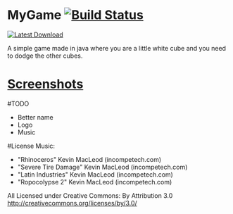 # MyGame [![Build Status](https://travis-ci.org/victorheld/MyGame.svg?branch=master)](https://travis-ci.org/victorheld/MyGame)

[![Latest Download](http://xirion.net/download1.png)](https://github.com/victorheld/MyGame/releases/latest)

A simple game made in java where you are a little white cube and you need to dodge the other cubes.

# [Screenshots](http://imgur.com/a/zMQyc)

#TODO
* Better name
* Logo
* Music




#License
Music:
* "Rhinoceros" Kevin MacLeod (incompetech.com)
* "Severe Tire Damage" Kevin MacLeod (incompetech.com)
* "Latin Industries" Kevin MacLeod (incompetech.com)
* "Ropocolypse 2" Kevin MacLeod (incompetech.com)

All Licensed under Creative Commons: By Attribution 3.0
http://creativecommons.org/licenses/by/3.0/

